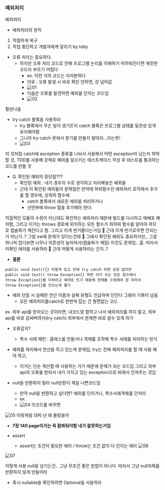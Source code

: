 ### 예외처리

예외처리

- 예외처리의 원칙 
1. 적절하게 복구 
2. 작업 중단하고 개발자에게 알리기 by toby

- 오류 처리는 중요하다.
  - 하지만 오류 처리 코드로 인해 프로그램 논리를 이해하기 어려워진다면 깨끗한 코드라 부르기 어렵다
    - ex. 이런 식의 코드는 지저분하다
    - 이유 : 오류 발생 시 바로 확인 안하면, 걍 넘어감
    - ![01](./image/01.png)
    - 다음은 오류를 발견하면 예외를 던지는 코드임
    - ![02](./image/02.png)

훨씬나음

- try catch 블록을 사용하라
  - try 블록에서 무슨 일이 생기든지 catch 블록은 프로그램 상태를 일관성 있게 유지해야함
  - 그니까 try catch 문에서 분기를 만들지 말아라…라는뜻!
  - ![03](./image/03.png)

이 것처럼 catch에 exception 종류를 나눠서 사용해서 어떤 exception이 났는지 파악할 것, TDD를 사용해 강제로 예외를 일으키는 테스트케이스 작성 후 테스트를 통과하는 코드를 만들 것

- Q. 확인된 예외의 장단점???
  - 확인된 예외 : 내가 경우의 수로 생각하고 처리해놓은 예외들
  - 근데 이 확인된 예외들의 문제점은 만약에 하위함수인 예외처리 로직에서 추가를 할 경우에, 상위의 함수에 
    - catch 블록에서 새로운 예외를 처리하거나
    - 선언부에 throw 절을 추가해야 한다.

직접적인 모듈의 수정이 아닌데도 확인하는 예외처리 때문에 빌드를 다시하고 재배포 해야함, 그리고 이거는 throws 경로에 위치하는 모든 함수가 최하위 함수를 알아야 하므로 캡슐화가 깨진다고 함. 그리고 이게 번거롭다는거임
	근데 이게 번거로우면 안되는 거 아닌가..? 그럼 sw에 문제가 있다는건데
	그래서 확인된 예외도 중요하지만,, 그걸 하나씩 잡다보면 너무나 의존성이 높아져서(캡슐화가 깨짐) 이것도 문제임.. 흠.
따라서 미확인 에러를 사용하라  근데 어떻게 사용하라는 건지..?

- **결론** 
```
public void test(){} 이렇게 있고 안에 try catch 하면 상관 없지만
public void test() throw Exception{} 하면 이거 쓰는 모든 함수에서
throw Exception{}를 더하라고 에러로 뜨기 때문에 전체를 수정해야 함 따라서 
throw Exception{}를 안쓰는게 좋다
```

- 예외 던질 시 실패한 연산 이름과 실패 유형도 언급하여 던진다 그래야 기록이 남음
  - 모든 예외처리를catch로 한번씩 잡는 건 형편없는 코드

ex.
외부 api를 받아오는 곳이라면, 내코드랑 합하고 나서 예외처리를 하지 말고, 외부 api를 바로 감싸버려서(try catch) 외부에서 문제면 바로 알수 있게 하기

- 오류감지?
  - 특수 사례 패턴 : 클래스를 만들거나 객체를 조작해 특수 사례를 처리하는 방식

- 예외를 캐치해서 연산을 하고 있는게 문제임, try는 진짜 예외처리를 할 때 사용 해야 하고,
  - 이거는 단순 계산할 때 사용하는 거기 때문에 문제가 되는 코드임 그리고 외부 api의 오류를 받아서 내가 가지고 있는 exception으로 바꿔서 던져주는 것임


- null을 반환하지 말라 null반환이 제일 나쁜코드임
  - 만약 null을 반환하고 싶다면? 	예외를 던지거나, 특수사례객체를 던저라
  - ex. 
  - ![04](./image/04.png)
 이코드를 바꾸면 

![05](./image/05.png)
 이렇게됨 대박 난 왜 몰랐을까

- **7장 140 page이거는 꼭 잘봐둬야함 내가 잘못하는거임**

- assert
  - assert는 조건이 필요한 에러 / throw는 조건 없이 다 던지는 에러
![06](./image/06.png)
 
![07](./image/07.png)

  이렇게 사용
null을 넘기는건.. 그냥 무조건 좋은 방법이 아니다. 따라서 그냥 null자체를 반환하지 않게 만들어라

- 혹시 nullable을 확인하려면 Optional을 사용하라

